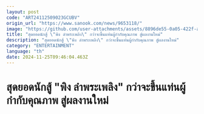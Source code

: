 ```yaml
---
layout: post
code: "ART24112509023GCUBV"
origin_url: "https://www.sanook.com/news/9653118/"
image: "https://github.com/user-attachments/assets/8896de55-0a05-422f-a88d-cf9e0fb3c684"
title: "สุดยอดนักสู้ \"พิง ลำพระเพลิง\" กว่าจะขึ้นแท่นผู้กำกับคุณภาพ สู่ผลงานใหม่"
description: "สุดยอดนักสู้ \"พิง ลำพระเพลิง\" กว่าจะขึ้นแท่นผู้กำกับคุณภาพ สู่ผลงานใหม่"
category: "ENTERTAINMENT"
language: "th"
date: 2024-11-25T09:46:04.463Z
---
```


# สุดยอดนักสู้ "พิง ลำพระเพลิง" กว่าจะขึ้นแท่นผู้กำกับคุณภาพ สู่ผลงานใหม่